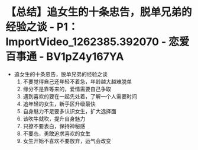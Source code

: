 # 【总结】追女生的十条忠告，脱单兄弟的经验之谈 - P1：ImportVideo_1262385.392070 - 恋爱百事通 - BV1pZ4y167YA

-   追女生的十条忠告，脱单兄弟的经验之谈
    1.  不要觉得自己还年轻不着急，年龄越大越难脱单
    2.  缘分不是靠等来的，爱情需要自己争取
    3.  遇到喜欢的要在一起先处着，了解一个人需要时间
    4.  追年轻的女生，新手区升级最快
    5.  自身魅力不足要多认识女生，扩大选择面
    6.  该吹牛就吹，提升自身魅力
    7.  只撩不要表白，保持神秘感
    8.  不要怂，勇敢追求喜欢的女生
    9.  女生开始不喜欢不要放弃，运气会改变